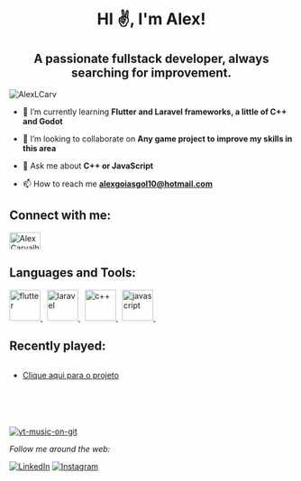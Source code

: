 <h1 align="center">HI ✌️, I'm Alex!</h1>
<h2 align="center">A passionate fullstack developer, always searching for improvement.</h2>

<p align="left"> <img src="https://komarev.com/ghpvc/?username=AlexLCarv&label=Profile%20views&color=0e75b6&style=flat" alt="AlexLCarv" /> </p>

- 🌱 I’m currently learning **Flutter and Laravel frameworks, a little of C++ and Godot**

- 👯 I’m looking to collaborate on **Any game project to improve my skills in this area**

<!-- - 👨‍💻 All of my projects are available at []() -->

- 💬 Ask me about **C++ or JavaScript**

- 📫 How to reach me **alexgoiasgol10@hotmail.com**

<h2 align="left">Connect with me:</h2>
<p align="left">
<a href="www.linkedin.com/in/alexcarv" target="blank"><img align="center" src="https://raw.githubusercontent.com/rahuldkjain/github-profile-readme-generator/master/src/images/icons/Social/linked-in-alt.svg" alt="Alex Carvalho" height="30" width="55" /></a>
</p>

<h2 align="left">Languages and Tools:</h2>
<p align="left"> 

<a href="https://flutter.dev" target="_blank" rel="noreferrer"> 
    <img src="https://www.vectorlogo.zone/logos/flutterio/flutterio-icon.svg" alt="flutter" width="55" height="55"/> 
  </a>&nbsp;
  
  <a href="https://laravel.com/" target="_blank" rel="noreferrer"> 
    <img src="https://upload.wikimedia.org/wikipedia/commons/thumb/9/9a/Laravel.svg/1200px-Laravel.svg.png" alt="laravel" width="55" height="55"/> 
  </a>&nbsp;
  
  <a href="https://cplusplus.com/" target="_blank" rel="noreferrer"> 
    <img src="https://upload.wikimedia.org/wikipedia/commons/1/18/ISO_C%2B%2B_Logo.svg" alt="c++" width="55" height="55"/> 
  </a>&nbsp;
  
  <a href="https://developer.mozilla.org/en-US/docs/Web/JavaScript" target="_blank" rel="noreferrer"> 
    <img src="https://upload.wikimedia.org/wikipedia/commons/6/6a/JavaScript-logo.png" alt="javascript" width="55" height="55"/> 
  </a>&nbsp;
</p>

<!-- <h2 align="left">Stats:</h2>
<div>
<a href="https://github.com/AlexLCarv">
<img height="180em" src="https://github-readme-stats.vercel.app/api?username=AlexLCarv&show_icons=true&theme=radical" alt="AlexLCarv" />

<img height="180em" src="https://github-readme-stats.vercel.app/api/top-langs?username=AlexLCarv&theme=radical&show_icons=true&show_icons=true&locale=en&layout=compact" alt="AlexLCarv" />

</div> -->

<h2 align="left">Recently played:</h2>

<svg width="200" height="100" xmlns="http://www.w3.org/2000/svg">
  <foreignObject width="100%" height="100%">
    <div xmlns="http://www.w3.org/1999/xhtml">
      <ul>
        <li><a href="https://alexlcarv.github.io/yt-music-on-git/" target="_blank">Clique aqui para o projeto</a></li>
      </ul>
    </div>
  </foreignObject>
</svg>

[![yt-music-on-git](https://alexlcarv.github.io/yt-music-on-git/)](https://github.com/AlexLCarv/yt-music-on-git)


<i>Follow me around the web:</i><br>

<a href="www.linkedin.com/in/alexcarv" target="_blank"><img src="https://img.shields.io/badge/LinkedIn-%230077B5.svg?&style=flat-square&logo=linkedin&logoColor=white" alt="LinkedIn"></a>
<a href="https://www.instagram.com/alex.carv_/" target="_blank"><img src="https://img.shields.io/badge/Instagram-%23E4405F.svg?&style=flat-square&logo=instagram&logoColor=white" alt="Instagram"></a>


